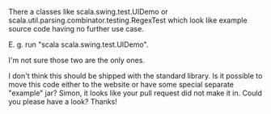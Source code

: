 There a classes like scala.swing.test.UIDemo or scala.util.parsing.combinator.testing.RegexTest which look like example source code having no further use case.

E. g. run "scala scala.swing.test.UIDemo".

I'm not sure those two are the only ones.

I don't think this should be shipped with the standard library. Is it possible to move this code either to the website or have some special separate "example" jar?
Simon, it looks like your pull request did not make it in. Could you please have a look? Thanks!
